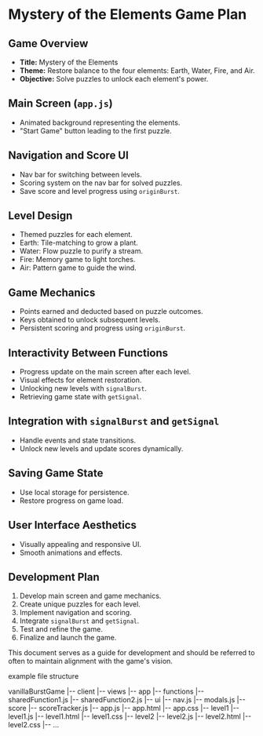# Mystery of the Elements Game Plan

## Game Overview
- **Title:** Mystery of the Elements
- **Theme:** Restore balance to the four elements: Earth, Water, Fire, and Air.
- **Objective:** Solve puzzles to unlock each element's power.

## Main Screen (`app.js`)
- Animated background representing the elements.
- "Start Game" button leading to the first puzzle.

## Navigation and Score UI
- Nav bar for switching between levels.
- Scoring system on the nav bar for solved puzzles.
- Save score and level progress using `originBurst`.

## Level Design
- Themed puzzles for each element.
- Earth: Tile-matching to grow a plant.
- Water: Flow puzzle to purify a stream.
- Fire: Memory game to light torches.
- Air: Pattern game to guide the wind.

## Game Mechanics
- Points earned and deducted based on puzzle outcomes.
- Keys obtained to unlock subsequent levels.
- Persistent scoring and progress using `originBurst`.

## Interactivity Between Functions
- Progress update on the main screen after each level.
- Visual effects for element restoration.
- Unlocking new levels with `signalBurst`.
- Retrieving game state with `getSignal`.

## Integration with `signalBurst` and `getSignal`
- Handle events and state transitions.
- Unlock new levels and update scores dynamically.

## Saving Game State
- Use local storage for persistence.
- Restore progress on game load.

## User Interface Aesthetics
- Visually appealing and responsive UI.
- Smooth animations and effects.

## Development Plan
1. Develop main screen and game mechanics.
2. Create unique puzzles for each level.
3. Implement navigation and scoring.
4. Integrate `signalBurst` and `getSignal`.
5. Test and refine the game.
6. Finalize and launch the game.

This document serves as a guide for development and should be referred to often to maintain alignment with the game's vision.

example file structure

vanillaBurstGame
|-- client
    |-- views
        |-- app
            |-- functions
                |-- sharedFunction1.js
                |-- sharedFunction2.js
            |-- ui
                |-- nav.js
                |-- modals.js
            |-- score
                |-- scoreTracker.js
            |-- app.js
            |-- app.html
            |-- app.css
        |-- level1
            |-- level1.js
            |-- level1.html
            |-- level1.css
        |-- level2
            |-- level2.js
            |-- level2.html
            |-- level2.css
        |-- ...
